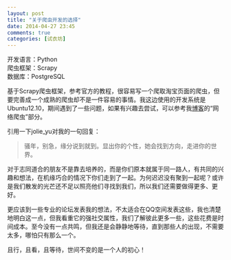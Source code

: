 ```yaml
---
layout: post
title: "关于爬虫开发的选择"
date: 2014-04-27 23:45
comments: true
categories: [试衣坊]
---
```


开发语言：Python   
爬虫框架：Scrapy   
数据库：PostgreSQL   

基于Scrapy爬虫框架，参考官方的教程，很容易写一个爬取淘宝页面的爬虫，但要完善成一个成熟的爬虫却不是一件容易的事情。我这边使用的开发系统是Ubuntu12.10，期间遇到了一些问题，如果有兴趣去尝试，可以参考我[博客](http://txgcwm.github.io/)的“网络爬虫”部分。

引用一下jolie_yu对我的一句回复：

>骚年，别急，缘分说到就到。显出你的个性，她会找到方向，走进你的世界。

<!--more-->
对于志同道合的朋友不是靠去培养的，而是你们原本就属于同一路人，有共同的兴趣和想法，在机缘巧合的情况下你们走到了一起。为何迟迟没有聚到一起呢？或许是我们散发的光芒还不足以照亮他们寻找到我们，所以我们还需要做得更多、更好。

更应该到一些专业的论坛发表我的想法，不太适合在QQ空间发表这些，我也清楚地明白这一点，但我看重它的强社交属性，我们了解彼此更多一些，这些花费是时间成本。至今没有一点共鸣，但我还是会静静地等待，直到那些人的出现，不需要太多，哪怕只有那么一个。

且行，且看，且等待，世间不变的是一个人的初心！